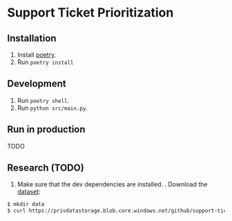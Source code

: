 # Support Ticket Prioritization

## Installation
1. Install [poetry](https://python-poetry.org/).
2. Run `poetry install`

## Development
1. Run `poetry shell`.
2. Run `python src/main.py`.

## Run in production
TODO

## Research (TODO)
1. Make sure that the dev dependencies are installed.
. Download the [dataset](https://github.com/karolzak/support-tickets-classification#22-dataset):
```bash
$ mkdir data
$ curl https://privdatastorage.blob.core.windows.net/github/support-tickets-classification/datasets/all_tickets.csv -o data/all_tickets.csv
```
